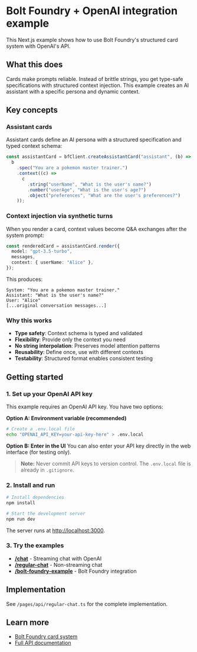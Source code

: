 # Bolt Foundry + OpenAI integration example

This Next.js example shows how to use Bolt Foundry's structured card system with
OpenAI's API.

## What this does

Cards make prompts reliable. Instead of brittle strings, you get type-safe
specifications with structured context injection. This example creates an AI
assistant with a specific persona and dynamic context.

## Key concepts

### Assistant cards

Assistant cards define an AI persona with a structured specification and typed
context schema:

```typescript
const assistantCard = bfClient.createAssistantCard("assistant", (b) =>
  b
    .spec("You are a pokemon master trainer.")
    .context((c) =>
      c
        .string("userName", "What is the user's name?")
        .number("userAge", "What is the user's age?")
        .object("preferences", "What are the user's preferences?")
    ));
```

### Context injection via synthetic turns

When you render a card, context values become Q&A exchanges after the system
prompt:

```typescript
const renderedCard = assistantCard.render({
  model: "gpt-3.5-turbo",
  messages,
  context: { userName: "Alice" },
});
```

This produces:

```
System: "You are a pokemon master trainer."
Assistant: "What is the user's name?"
User: "Alice"
[...original conversation messages...]
```

### Why this works

- **Type safety**: Context schema is typed and validated
- **Flexibility**: Provide only the context you need
- **No string interpolation**: Preserves model attention patterns
- **Reusability**: Define once, use with different contexts
- **Testability**: Structured format enables consistent testing

## Getting started

### 1. Set up your OpenAI API key

This example requires an OpenAI API key. You have two options:

**Option A: Environment variable (recommended)**
```bash
# Create a .env.local file
echo "OPENAI_API_KEY=your-api-key-here" > .env.local
```

**Option B: Enter in the UI**
You can also enter your API key directly in the web interface (for testing only).

> **Note:** Never commit API keys to version control. The `.env.local` file is already in `.gitignore`.

### 2. Install and run

```bash
# Install dependencies
npm install

# Start the development server
npm run dev
```

The server runs at [http://localhost:3000](http://localhost:3000).

### 3. Try the examples

- **[/chat](http://localhost:3000/chat)** - Streaming chat with OpenAI
- **[/regular-chat](http://localhost:3000/regular-chat)** - Non-streaming chat
- **[/bolt-foundry-example](http://localhost:3000/bolt-foundry-example)** - Bolt Foundry integration

## Implementation

See `/pages/api/regular-chat.ts` for the complete implementation.

## Learn more

- [Bolt Foundry card system](/docs/card-system.md)
- [Full API documentation](/packages/bolt-foundry/docs/)
